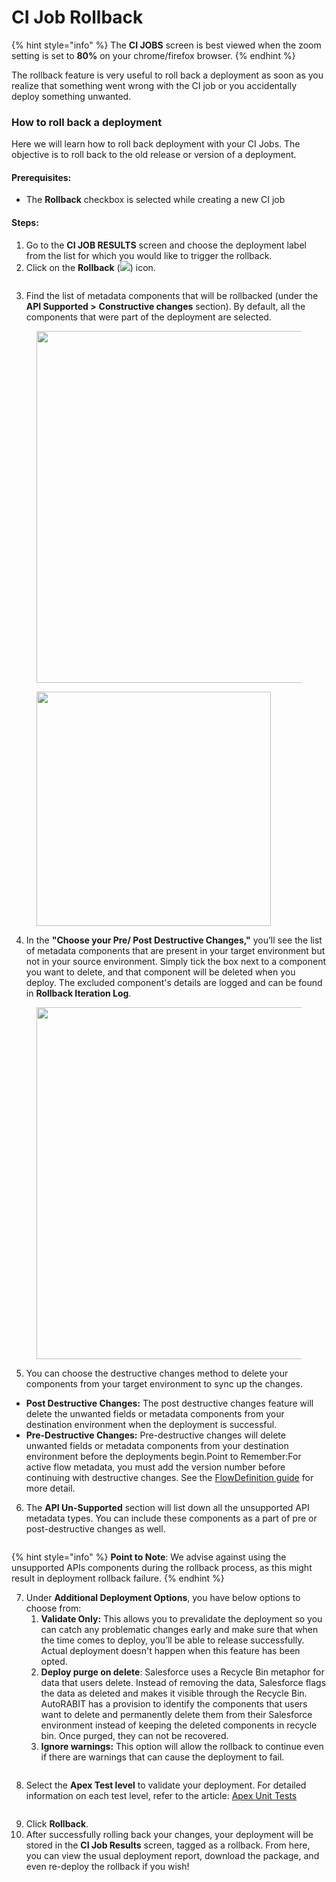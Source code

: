 # CI Job Rollback

{% hint style="info" %}
The **CI JOBS** screen is best viewed when the zoom setting is set to **80%** on your chrome/firefox browser.
{% endhint %}

The rollback feature is very useful to roll back a deployment as soon as you realize that something went wrong with the CI job or you accidentally deploy something unwanted.

### How to roll back a deployment <a href="#how-to-roll-back-a-deployment" id="how-to-roll-back-a-deployment"></a>

Here we will learn how to roll back deployment with your CI Jobs. The objective is to roll back to the old release or version of a deployment.

#### Prerequisites: <a href="#prerequisites" id="prerequisites"></a>

* The **Rollback** checkbox is selected while creating a new CI job

#### Steps: <a href="#steps" id="steps"></a>

1. Go to the **CI JOB RESULTS** screen and choose the deployment label from the list for which you would like to trigger the rollback.
2. &#x20;Click on the **Rollback** (![](https://cdn.document360.io/8711f4e7-c040-4616-aac9-d947f87e4619/Images/Documentation/image-1645728783193.png)) icon.

<figure><img src="https://cdn.document360.io/8711f4e7-c040-4616-aac9-d947f87e4619/Images/Documentation/image-1647263515727.png" alt=""><figcaption></figcaption></figure>

3. Find the list of metadata components that will be rollbacked (under the **API Supported >** **Constructive changes** section). By default, all the components that were part of the deployment are selected.

<figure><img src="https://cdn.document360.io/8711f4e7-c040-4616-aac9-d947f87e4619/Images/Documentation/image-1647262967680.png" alt="" width="563"><figcaption></figcaption></figure>

<figure><img src="https://cdn.document360.io/8711f4e7-c040-4616-aac9-d947f87e4619/Images/Documentation/image-1647263038087.png" alt="" width="375"><figcaption></figcaption></figure>

4. In the **"Choose your Pre/ Post Destructive Changes,"** you’ll see the list of metadata components that are present in your target environment but not in your source environment. Simply tick the box next to a component you want to delete, and that component will be deleted when you deploy. The excluded component's details are logged and can be found in **Rollback Iteration Log**.

<figure><img src="https://cdn.document360.io/8711f4e7-c040-4616-aac9-d947f87e4619/Images/Documentation/image-1647263102997.png" alt="" width="563"><figcaption></figcaption></figure>

5. You can choose the destructive changes method to delete your components from your target environment to sync up the changes.

* **Post Destructive Changes:** The post destructive changes feature will delete the unwanted fields or metadata components from your destination environment when the deployment is successful.
* **Pre-Destructive Changes:** Pre-destructive changes will delete unwanted fields or metadata components from your destination environment before the deployments begin.Point to Remember:For active flow metadata, you must add the version number before continuing with destructive changes. See the [FlowDefinition guide](https://developer.salesforce.com/docs/atlas.en-us.api\_meta.meta/api\_meta/meta\_flowdefinition.htm) for more detail.

6. The **API Un-Supported** section will list down all the unsupported API metadata types. You can include these components as a part of pre or post-destructive changes as well.

<figure><img src="https://cdn.document360.io/8711f4e7-c040-4616-aac9-d947f87e4619/Images/Documentation/image-1647263170638.png" alt=""><figcaption></figcaption></figure>

{% hint style="info" %}
**Point to Note**: We advise against using the unsupported APIs components during the rollback process, as this might result in deployment rollback failure.
{% endhint %}

7. Under **Additional Deployment Options**, you have below options to choose from:
   1. **Validate Only:** This allows you to prevalidate the deployment so you can catch any problematic changes early and make sure that when the time comes to deploy, you’ll be able to release successfully. Actual deployment doesn't happen when this feature has been opted.
   2. **Deploy purge on delete**: Salesforce uses a Recycle Bin metaphor for data that users delete. Instead of removing the data, Salesforce flags the data as deleted and makes it visible through the Recycle Bin. AutoRABIT has a provision to identify the components that users want to delete and permanently delete them from their Salesforce environment instead of keeping the deleted components in recycle bin. Once purged, they can not be recovered.
   3. **Ignore warnings:** This option will allow the rollback to continue even if there are warnings that can cause the deployment to fail.



<figure><img src="https://cdn.document360.io/8711f4e7-c040-4616-aac9-d947f87e4619/Images/Documentation/image-1645729961604.png" alt=""><figcaption></figcaption></figure>

8. Select the **Apex Test level** to validate your deployment. For detailed information on each test level, refer to the article: [Apex Unit Tests](https://knowledgebase.autorabit.com/arm/docs/apex-unit-tests)

<figure><img src="https://cdn.document360.io/8711f4e7-c040-4616-aac9-d947f87e4619/Images/Documentation/image-1645730009121.png" alt=""><figcaption></figcaption></figure>

9. Click **Rollback**.
10. After successfully rolling back your changes, your deployment will be stored in the **CI Job Results** screen, tagged as a rollback. From here, you can view the usual deployment report, download the package, and even re-deploy the rollback if you wish!
